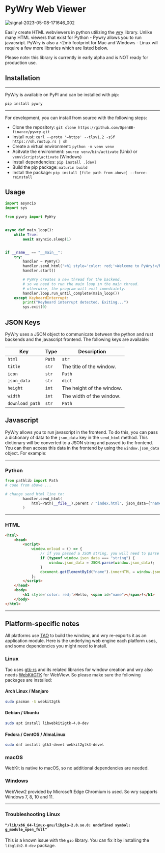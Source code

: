 # PyWry Web Viewer

![signal-2023-05-08-171646_002](https://github.com/OpenBB-finance/pywry/assets/25267873/a19338f7-0149-4ada-8fc7-389ae36c39fc)

Easily create HTML webviewers in python utilizing the [wry](https://github.com/tauri-apps/wry) library. Unlike many HTML viewers that exist for Python - Pywry allows you to run javacsript. PyWry is also a ~2mb footprint for Mac and Windows - Linux will require a few more libraries which are listed below.

Please note: this library is currently in early alpha and is NOT ready for production use.

## Installation

---------------------
PyWry is available on PyPI and can be installed with pip:

```bash
pip install pywry
```

---------------------
For development, you can install from source with the following steps:

- Clone the repository: `git clone https://github.com/OpenBB-finance/pywry.git`
- Install rust: `curl --proto '=https' --tlsv1.2 -sSf https://sh.rustup.rs | sh`
- Create a virtual environment: `python -m venv venv`
- Acitvate the environment: `source venv/bin/activate` (Unix) or `venv\Scripts\activate` (Windows)
- Install dependencies: `pip install .[dev]`
- Build the pip package: `maturin build`
- Install the package: `pip install [file path from above] --force-reinstall`

## Usage

```python
import asyncio
import sys

from pywry import PyWry


async def main_loop():
    while True:
        await asyncio.sleep(1)


if __name__ == "__main__":
    try:
        handler = PyWry()
        handler.send_html("<h1 style='color: red;'>Welcome to PyWry!</h1>")
        handler.start()

        # PyWry creates a new thread for the backend,
        # so we need to run the main loop in the main thread.
        # otherwise, the program will exit immediately.
        handler.loop.run_until_complete(main_loop())
    except KeyboardInterrupt:
        print("Keyboard interrupt detected. Exiting...")
        sys.exit(0)
```

## JSON Keys

PyWry uses a JSON object to communicate between the python and rust backends and the javascript
frontend. The following keys are available:

| Key | Type | Description |
| --- | --- | --- |
| `html` | `Path` | `str` | The path to the HTML file to be loaded, or HTML string. |
| `title` | `str` | The title of the window. |
| `icon` | `str` | `Path` | The path to `png` icon to be used for the window. |
| `json_data` | `str` | `dict` | A JSON string or dictionary to be passed to the javascript frontend. (see below) |
| `height` | `int` | The height of the window. |
| `width` | `int` | The width of the window. |
| `download_path` | `str` | `Path` | The path to the download directory. |

## Javascript

PyWry allows you to run javascript in the frontend. To do this, you can pass a dictionary
of data to the `json_data` key in the `send_html` method. This dictionary will be converted
to a JSON string and passed to the frontend. You can then access this data in the frontend
by using the `window.json_data` object. For example:

---------------------

### Python

```python
from pathlib import Path
# code from above ...

# change send_html line to:
        handler.send_html(
            html=Path(__file__).parent / "index.html", json_data={"name": "PyWry"}
        )
```

---------------------

### HTML

```html
<html>
    <head>
        <script>
            window.onload = () => {
                // if you passed a JSON string, you will need to parse it first
                if (typeof window.json_data === "string") {
                    window.json_data = JSON.parse(window.json_data);
                }
                document.getElementById("name").innerHTML = window.json_data.name;
            };
        </script>
    </head>
    <body>
        <h1 style='color: red;'>Hello, <span id="name"></span>!</h1>
    </body>
</html>
```

---------------------

## Platform-specific notes

All platforms use [TAO](https://github.com/tauri-apps/tao) to build the window, and wry re-exports it as an application module. Here is the underlying web engine each platform uses, and some dependencies you might need to install.

### Linux

Tao uses [gtk-rs](https://gtk-rs.org/) and its related libraries for window creation and wry also needs [WebKitGTK](https://webkitgtk.org/) for WebView. So please make sure the following packages are installed:

#### Arch Linux / Manjaro

```bash
sudo pacman -S webkit2gtk
```

#### Debian / Ubuntu

```bash
sudo apt install libwebkit2gtk-4.0-dev
```

#### Fedora / CentOS / AlmaLinux

```bash
sudo dnf install gtk3-devel webkit2gtk3-devel
```

### macOS

WebKit is native to macOS, so no additional dependencies are needed.

### Windows

WebView2 provided by Microsoft Edge Chromium is used. So wry supports Windows 7, 8, 10 and 11.

---------------------

### Troubleshooting Linux

#### `"/lib/x86_64-linux-gnu/libgio-2.0.so.0: undefined symbol: g_module_open_full"`

This is a known issue with the `gio` library. You can fix it by installing the `libglib2.0-dev` package.
